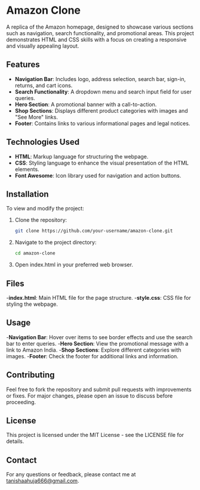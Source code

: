 # Amazon Clone

A replica of the Amazon homepage, designed to showcase various sections such as navigation, search functionality, and promotional areas. This project demonstrates HTML and CSS skills with a focus on creating a responsive and visually appealing layout.

## Features

- **Navigation Bar**: Includes logo, address selection, search bar, sign-in, returns, and cart icons.
- **Search Functionality**: A dropdown menu and search input field for user queries.
- **Hero Section**: A promotional banner with a call-to-action.
- **Shop Sections**: Displays different product categories with images and "See More" links.
- **Footer**: Contains links to various informational pages and legal notices.

## Technologies Used

- **HTML**: Markup language for structuring the webpage.
- **CSS**: Styling language to enhance the visual presentation of the HTML elements.
- **Font Awesome**: Icon library used for navigation and action buttons.

## Installation

To view and modify the project:

1. Clone the repository:
   ```bash
   git clone https://github.com/your-username/amazon-clone.git
2. Navigate to the project directory:

   ```bash
   cd amazon-clone
3. Open index.html in your preferred web browser.

## Files
-**index.html**: Main HTML file for the page structure.
-**style.css**: CSS file for styling the webpage.
## Usage
-**Navigation Bar**: Hover over items to see border effects and use the search bar to enter queries.
-**Hero Section**: View the promotional message with a link to Amazon India.
-**Shop Sections**: Explore different categories with images.
-**Footer**: Check the footer for additional links and information.

## Contributing
Feel free to fork the repository and submit pull requests with improvements or fixes. For major changes, please open an issue to discuss before proceeding.

## License
This project is licensed under the MIT License - see the LICENSE file for details.

## Contact
For any questions or feedback, please contact me at tanishaahuja666@gmail.com.
